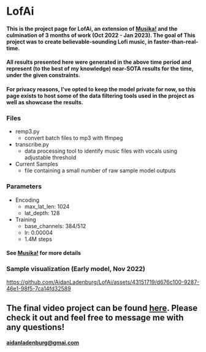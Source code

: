 

# LofAi
#### This is the project page for LofAi, an extension of [Musika!](https://github.com/marcoppasini/musika) and the culmination of 3 months of work (Oct 2022 - Jan 2023). The goal of This project was to create believable-sounding Lofi music, in faster-than-real-time. 
#### All results presented here were generated in the above time period and represent (to the best of my knowledge) near-SOTA results for the time, under the given constraints.

#### For privacy reasons, I've opted to keep the model private for now, so this page exists to host some of the data filtering tools used in the project as well as showcase the results.

### Files
* remp3.py
	* convert batch files to mp3 with ffmpeg
* transcribe.py
	* data processing tool to identify music files with vocals using adjustable threshold 
* Current Samples
	* file containing a small number of raw sample model outputs
###  Parameters
* Encoding
	* max_lat_len: 1024
	* lat_depth: 128
* Training
	*  base_channels: 384/512
	* lr:  0.00004
	* 1.4M steps
#### See [Musika!](https://github.com/marcoppasini/musika) for more details


### Sample visualization (Early model, Nov 2022)
https://github.com/AidanLadenburg/LofAi/assets/43151719/d676c100-9287-46e1-98f5-7ca14fd32589



## The final video project can be found [here](https://www.youtube.com/watch?v=YpGc9_Q3QeE). Please check it out and feel free to message me with any questions!
#### aidanladenburg@gmai.com
